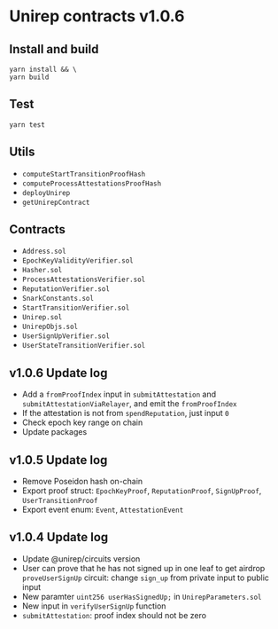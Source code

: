 # Unirep contracts v1.0.6

## Install and build
```shell
yarn install && \
yarn build
```

## Test
```shell
yarn test
```

## Utils
- `computeStartTransitionProofHash`
- `computeProcessAttestationsProofHash`
- `deployUnirep`
- `getUnirepContract`

## Contracts
- `Address.sol`
- `EpochKeyValidityVerifier.sol`
- `Hasher.sol`
- `ProcessAttestationsVerifier.sol`
- `ReputationVerifier.sol`
- `SnarkConstants.sol`
- `StartTransitionVerifier.sol`
- `Unirep.sol`
- `UnirepObjs.sol`
- `UserSignUpVerifier.sol`
- `UserStateTransitionVerifier.sol`

## v1.0.6 Update log
- Add a `fromProofIndex` input in `submitAttestation` and `submitAttestationViaRelayer`, and emit the `fromProofIndex`
- If the attestation is not from `spendReputation`, just input `0`
- Check epoch key range on chain
- Update packages

## v1.0.5 Update log
- Remove Poseidon hash on-chain
- Export proof struct: `EpochKeyProof`, `ReputationProof`, `SignUpProof`, `UserTransitionProof`
- Export event enum: `Event`, `AttestationEvent`

## v1.0.4 Update log
- Update @unirep/circuits version
- User can prove that he has not signed up in one leaf to get airdrop
  `proveUserSignUp` circuit: change `sign_up` from private input to public input
- New paramter `uint256 userHasSignedUp;` in `UnirepParameters.sol`
- New input in `verifyUserSignUp` function
- `submitAttestation`: proof index should not be zero